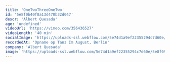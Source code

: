 ```yaml
---
title: 'OneTwoThreeOneTwo'
id: '5e8f0b40f8a13d470b32d047'
descr: 'Albert Quesada'
age: 'undefined'
videoUrl: 'https://vimeo.com/356436527'
videoLength: '40 min'
socialImage: 'https://uploads-ssl.webflow.com/5e74d1a9ef22355294c7d60e/5e8f09ab0651b2979e9c8053_OneTwo%C2%A9Tanz%20im%20August%20_%20HAU%20Hebbel%20am%20Ufer%20%C2%A9%20Dajana%20Lothert_web.jpg'
recordedAt: 'Opname op Tanz Im August, Berlin'
company: 'Albert Quesada'
image: 'https://uploads-ssl.webflow.com/5e74d1a9ef22355294c7d60e/5e8f09ab0651b2979e9c8053_OneTwo%C2%A9Tanz%20im%20August%20_%20HAU%20Hebbel%20am%20Ufer%20%C2%A9%20Dajana%20Lothert_web.jpg'
---
```

